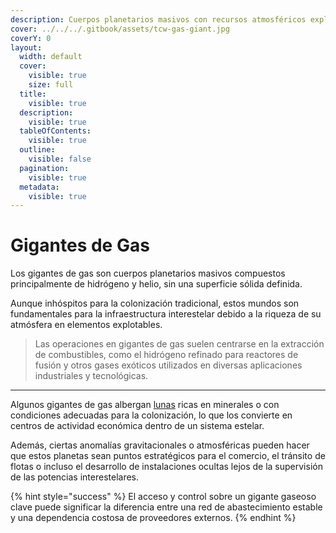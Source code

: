 ```yaml
---
description: Cuerpos planetarios masivos con recursos atmosféricos explotables.
cover: ../../../.gitbook/assets/tcw-gas-giant.jpg
coverY: 0
layout:
  width: default
  cover:
    visible: true
    size: full
  title:
    visible: true
  description:
    visible: true
  tableOfContents:
    visible: true
  outline:
    visible: false
  pagination:
    visible: true
  metadata:
    visible: true
---
```


# Gigantes de Gas

Los gigantes de gas son cuerpos planetarios masivos compuestos principalmente de hidrógeno y helio, sin una superficie sólida definida.

Aunque inhóspitos para la colonización tradicional, estos mundos son fundamentales para la infraestructura interestelar debido a la riqueza de su atmósfera en elementos explotables.

> Las operaciones en gigantes de gas suelen centrarse en la extracción de combustibles, como el hidrógeno refinado para reactores de fusión y otros gases exóticos utilizados en diversas aplicaciones industriales y tecnológicas.

***

Algunos gigantes de gas albergan [lunas](planets-moons/) ricas en minerales o con condiciones adecuadas para la colonización, lo que los convierte en centros de actividad económica dentro de un sistema estelar.

Además, ciertas anomalías gravitacionales o atmosféricas pueden hacer que estos planetas sean puntos estratégicos para el comercio, el tránsito de flotas o incluso el desarrollo de instalaciones ocultas lejos de la supervisión de las potencias interestelares.

{% hint style="success" %}
El acceso y control sobre un gigante gaseoso clave puede significar la diferencia entre una red de abastecimiento estable y una dependencia costosa de proveedores externos.
{% endhint %}
